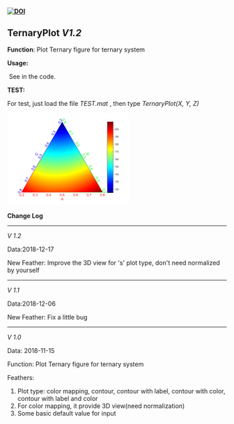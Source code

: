#### [![DOI](https://zenodo.org/badge/160682550.svg)](https://zenodo.org/badge/latestdoi/160682550)

## TernaryPlot *V1.2*

**Function**: Plot Ternary figure for ternary system

**Usage:**

​        See in the code.

**TEST:**

For test, just load the file *TEST.mat* , then type *TernaryPlot(X, Y, Z)*

<img src="https://github.com/hitliaomq/TernaryPlot/blob/master/TEST/TEST.png" width="280" height="210"></img>

**Change Log**

---

*V 1.2*

Data:2018-12-17

New Feather: Improve the 3D view for 's'  plot type, don't need normalized by yourself

---

*V 1.1*

Data:2018-12-06

New Feather: Fix a little bug

---

*V 1.0*

Data: 2018-11-15

Function: Plot Ternary figure for ternary system

Feathers:

1. Plot type: color mapping, contour, contour with label, contour with color, contour with label and color
2. For color mapping, it provide 3D view(need normalization)
3. Some basic default value for input



